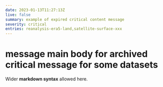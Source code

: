 ```yaml
---
date: 2023-01-13T11:27:13Z
live: false
summary: example of expired critical content message
severity: critical
entries: reanalysis-era5-land,satellite-surface-xxx
---
```

 
# message main body for archived critical message for some datasets 
 
Wider **markdown syntax** allowed here.